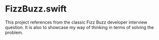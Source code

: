 # FizzBuzz.swift

This project references from the classic Fizz Buzz developer interview question. It is also to showcase my way of thinking in terms of solving the problem. 
